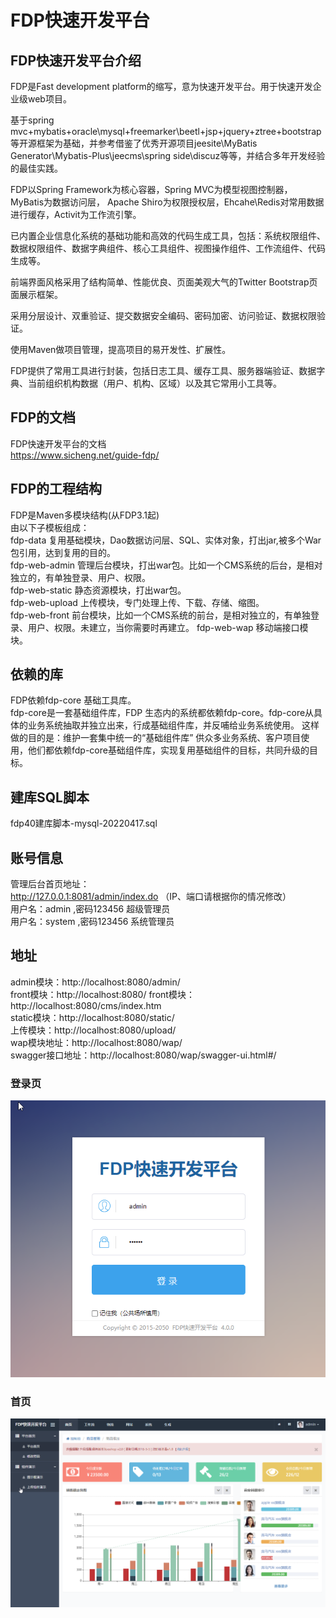 # FDP快速开发平台

## FDP快速开发平台介绍
FDP是Fast development platform的缩写，意为快速开发平台。用于快速开发企业级web项目。

基于spring mvc+mybatis+oracle\mysql+freemarker\beetl+jsp+jquery+ztree+bootstrap等开源框架为基础，并参考借鉴了优秀开源项目jeesite\MyBatis Generator\Mybatis-Plus\jeecms\spring side\discuz等等，并结合多年开发经验的最佳实践。

FDP以Spring Framework为核心容器，Spring MVC为模型视图控制器，MyBatis为数据访问层， Apache Shiro为权限授权层，Ehcahe\Redis对常用数据进行缓存，Activit为工作流引擎。

已内置企业信息化系统的基础功能和高效的代码生成工具，包括：系统权限组件、数据权限组件、数据字典组件、核心工具组件、视图操作组件、工作流组件、代码生成等。

前端界面风格采用了结构简单、性能优良、页面美观大气的Twitter Bootstrap页面展示框架。

采用分层设计、双重验证、提交数据安全编码、密码加密、访问验证、数据权限验证。

使用Maven做项目管理，提高项目的易开发性、扩展性。

FDP提供了常用工具进行封装，包括日志工具、缓存工具、服务器端验证、数据字典、当前组织机构数据（用户、机构、区域）以及其它常用小工具等。


## FDP的文档
FDP快速开发平台的文档  
https://www.sicheng.net/guide-fdp/

## FDP的工程结构
FDP是Maven多模块结构(从FDP3.1起)   
由以下子模板组成：  
fdp-data    复用基础模块，Dao数据访问层、SQL、实体对象，打出jar,被多个War包引用，达到复用的目的。     
fdp-web-admin  管理后台模块，打出war包。比如一个CMS系统的后台，是相对独立的，有单独登录、用户、权限。   
fdp-web-static 静态资源模块，打出war包。    
fdp-web-upload 上传模块，专门处理上传、下载、存储、缩图。         
fdp-web-front  前台模块，比如一个CMS系统的前台，是相对独立的，有单独登录、用户、权限。未建立，当你需要时再建立。
fdp-web-wap  移动端接口模块。

## 依赖的库
FDP依赖fdp-core 基础工具库。  
fdp-core是一套基础组件库，FDP 生态内的系统都依赖fdp-core。fdp-core从具体的业务系统抽取并独立出来，行成基础组件库，并反哺给业务系统使用。
这样做的目的是：维护一套集中统一的“基础组件库” 供众多业务系统、客户项目使用，他们都依赖fdp-core基础组件库，实现复用基础组件的目标，共同升级的目标。

## 建库SQL脚本
fdp40建库脚本-mysql-20220417.sql

## 账号信息
管理后台首页地址：    
http://127.0.0.1:8081/admin/index.do   （IP、端口请根据你的情况修改）    
用户名：admin ,密码123456  超级管理员    
用户名：system ,密码123456  系统管理员

## 地址
admin模块：http://localhost:8080/admin/    
front模块：http://localhost:8080/
front模块：http://localhost:8080/cms/index.htm    
static模块：http://localhost:8080/static/    
上传模块：http://localhost:8080/upload/    
wap模块地址：http://localhost:8080/wap/    
swagger接口地址：http://localhost:8080/wap/swagger-ui.html#/

### 登录页
![Demo效果图](./login.png)

### 首页
![Demo效果图](./index.png)     
